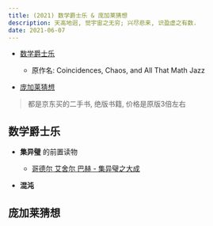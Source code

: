 ```yaml
---
title: (2021) 数学爵士乐 & 庞加莱猜想
description: 天高地迥, 觉宇宙之无穷; 兴尽悲来, 识盈虚之有数.
date: 2021-06-07
---
```


* [数学爵士乐](https://book.douban.com/subject/2185715/)
  - 原作名: Coincidences, Chaos, and All That Math Jazz

* [庞加莱猜想](https://book.douban.com/subject/5338169/)

> 都是京东买的二手书, 绝版书籍, 价格是原版3倍左右

## 数学爵士乐

* **集异璧** 的前置读物
  - [哥德尔 艾舍尔 巴赫 - 集异璧之大成](https://book.douban.com/subject/1291204/)

* **混沌**

## 庞加莱猜想

